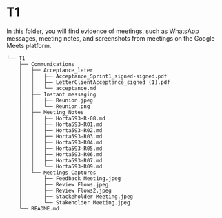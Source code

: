 # T1

In this folder, you will find evidence of meetings, such as WhatsApp messages, meeting notes, and screenshots from meetings on the Google Meets platform.

```
└── T1
    ├── Communications
    │   ├── Acceptance_leter
    │   │   ├── Acceptance_Sprint1_signed-signed.pdf
    │   │   ├── LetterClientAcceptance_signed (1).pdf
    │   │   └── acceptance.md
    │   ├── Instant messaging
    │   │   ├── Reunion.jpeg
    │   │   └── Reunion.png
    │   ├── Meeting_Notes
    │   │   ├── Horta593-R-08.md
    │   │   ├── Horta593-R01.md
    │   │   ├── Horta593-R02.md
    │   │   ├── Horta593-R03.md
    │   │   ├── Horta593-R04.md
    │   │   ├── Horta593-R05.md
    │   │   ├── Horta593-R06.md
    │   │   ├── Horta593-R07.md
    │   │   └── Horta593-R09.md
    │   └── Meetings Captures
    │       ├── Feedback Meeting.jpeg
    │       ├── Review Flows.jpeg
    │       ├── Review Flows2.jpeg
    │       ├── Stackeholder Meeting.jpeg
    │       └── Stakeholder Meeting.jpeg
    └── README.md
```
